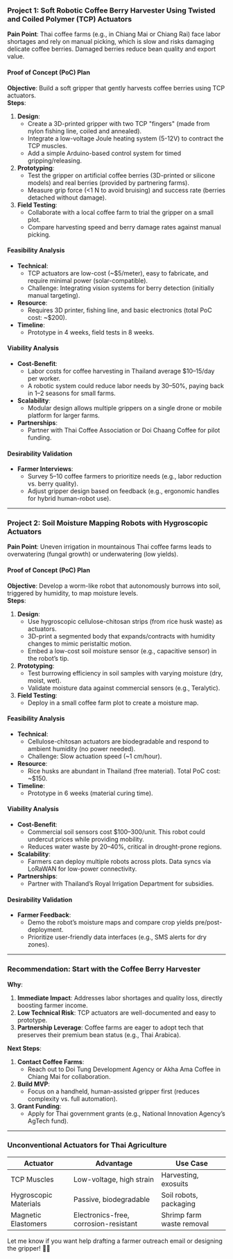 ### **Project 1: Soft Robotic Coffee Berry Harvester Using Twisted and Coiled Polymer (TCP) Actuators**  
**Pain Point**: Thai coffee farms (e.g., in Chiang Mai or Chiang Rai) face labor shortages and rely on manual picking, which is slow and risks damaging delicate coffee berries. Damaged berries reduce bean quality and export value.  

#### **Proof of Concept (PoC) Plan**  
**Objective**: Build a soft gripper that gently harvests coffee berries using TCP actuators.  
**Steps**:  
1. **Design**:  
   - Create a 3D-printed gripper with two TCP "fingers" (made from nylon fishing line, coiled and annealed).  
   - Integrate a low-voltage Joule heating system (5-12V) to contract the TCP muscles.  
   - Add a simple Arduino-based control system for timed gripping/releasing.  
2. **Prototyping**:  
   - Test the gripper on artificial coffee berries (3D-printed or silicone models) and real berries (provided by partnering farms).  
   - Measure grip force (<1 N to avoid bruising) and success rate (berries detached without damage).  
3. **Field Testing**:  
   - Collaborate with a local coffee farm to trial the gripper on a small plot.  
   - Compare harvesting speed and berry damage rates against manual picking.  

#### **Feasibility Analysis**  
- **Technical**:  
  - TCP actuators are low-cost (~$5/meter), easy to fabricate, and require minimal power (solar-compatible).  
  - Challenge: Integrating vision systems for berry detection (initially manual targeting).  
- **Resource**:  
  - Requires 3D printer, fishing line, and basic electronics (total PoC cost: ~$200).  
- **Timeline**:  
  - Prototype in 4 weeks, field tests in 8 weeks.  

#### **Viability Analysis**  
- **Cost-Benefit**:  
  - Labor costs for coffee harvesting in Thailand average $10–15/day per worker.  
  - A robotic system could reduce labor needs by 30–50%, paying back in 1–2 seasons for small farms.  
- **Scalability**:  
  - Modular design allows multiple grippers on a single drone or mobile platform for larger farms.  
- **Partnerships**:  
  - Partner with Thai Coffee Association or Doi Chaang Coffee for pilot funding.  

#### **Desirability Validation**  
- **Farmer Interviews**:  
  - Survey 5–10 coffee farmers to prioritize needs (e.g., labor reduction vs. berry quality).  
  - Adjust gripper design based on feedback (e.g., ergonomic handles for hybrid human-robot use).  

---

### **Project 2: Soil Moisture Mapping Robots with Hygroscopic Actuators**  
**Pain Point**: Uneven irrigation in mountainous Thai coffee farms leads to overwatering (fungal growth) or underwatering (low yields).  

#### **Proof of Concept (PoC) Plan**  
**Objective**: Develop a worm-like robot that autonomously burrows into soil, triggered by humidity, to map moisture levels.  
**Steps**:  
1. **Design**:  
   - Use hygroscopic cellulose-chitosan strips (from rice husk waste) as actuators.  
   - 3D-print a segmented body that expands/contracts with humidity changes to mimic peristaltic motion.  
   - Embed a low-cost soil moisture sensor (e.g., capacitive sensor) in the robot’s tip.  
2. **Prototyping**:  
   - Test burrowing efficiency in soil samples with varying moisture (dry, moist, wet).  
   - Validate moisture data against commercial sensors (e.g., Teralytic).  
3. **Field Testing**:  
   - Deploy in a small coffee farm plot to create a moisture map.  

#### **Feasibility Analysis**  
- **Technical**:  
  - Cellulose-chitosan actuators are biodegradable and respond to ambient humidity (no power needed).  
  - Challenge: Slow actuation speed (~1 cm/hour).  
- **Resource**:  
  - Rice husks are abundant in Thailand (free material). Total PoC cost: ~$150.  
- **Timeline**:  
  - Prototype in 6 weeks (material curing time).  

#### **Viability Analysis**  
- **Cost-Benefit**:  
  - Commercial soil sensors cost $100–300/unit. This robot could undercut prices while providing mobility.  
  - Reduces water waste by 20–40%, critical in drought-prone regions.  
- **Scalability**:  
  - Farmers can deploy multiple robots across plots. Data syncs via LoRaWAN for low-power connectivity.  
- **Partnerships**:  
  - Partner with Thailand’s Royal Irrigation Department for subsidies.  

#### **Desirability Validation**  
- **Farmer Feedback**:  
  - Demo the robot’s moisture maps and compare crop yields pre/post-deployment.  
  - Prioritize user-friendly data interfaces (e.g., SMS alerts for dry zones).  

---

### **Recommendation: Start with the Coffee Berry Harvester**  
**Why**:  
1. **Immediate Impact**: Addresses labor shortages and quality loss, directly boosting farmer income.  
2. **Low Technical Risk**: TCP actuators are well-documented and easy to prototype.  
3. **Partnership Leverage**: Coffee farms are eager to adopt tech that preserves their premium bean status (e.g., Thai Arabica).  

**Next Steps**:  
1. **Contact Coffee Farms**:  
   - Reach out to Doi Tung Development Agency or Akha Ama Coffee in Chiang Mai for collaboration.  
2. **Build MVP**:  
   - Focus on a handheld, human-assisted gripper first (reduces complexity vs. full automation).  
3. **Grant Funding**:  
   - Apply for Thai government grants (e.g., National Innovation Agency’s AgTech fund).  

---

### **Unconventional Actuators for Thai Agriculture**  
| **Actuator**         | **Advantage**                                  | **Use Case**                |  
|----------------------|-----------------------------------------------|-----------------------------|  
| TCP Muscles          | Low-voltage, high strain                      | Harvesting, exosuits        |  
| Hygroscopic Materials| Passive, biodegradable                        | Soil robots, packaging      |  
| Magnetic Elastomers  | Electronics-free, corrosion-resistant         | Shrimp farm waste removal   |  

Let me know if you want help drafting a farmer outreach email or designing the gripper! 🌱🤖
